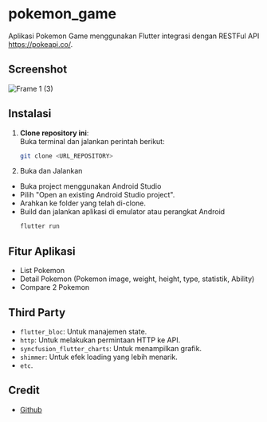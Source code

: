 # pokemon_game

Aplikasi Pokemon Game menggunakan Flutter integrasi dengan RESTFul API https://pokeapi.co/.

## Screenshot
![Frame 1 (3)](https://github.com/user-attachments/assets/26f6b99d-f0a1-4e38-a126-b3422662485a)

## Instalasi
1. **Clone repository ini**:  
   Buka terminal dan jalankan perintah berikut:
   ```bash
   git clone <URL_REPOSITORY>

2. Buka dan Jalankan
- Buka project menggunakan Android Studio
- Pilih "Open an existing Android Studio project".
- Arahkan ke folder yang telah di-clone.
- Build dan jalankan aplikasi di emulator atau perangkat Android
  ```bash
  flutter run

## Fitur Aplikasi
- List Pokemon
- Detail Pokemon (Pokemon image, weight, height, type, statistik, Ability)
- Compare 2 Pokemon

## Third Party
- `flutter_bloc`: Untuk manajemen state.
- `http`: Untuk melakukan permintaan HTTP ke API.
- `syncfusion_flutter_charts`: Untuk menampilkan grafik.
- `shimmer`: Untuk efek loading yang lebih menarik.
- `etc`.

## Credit
- [Github](https://github.com/dimasjayadi99)
